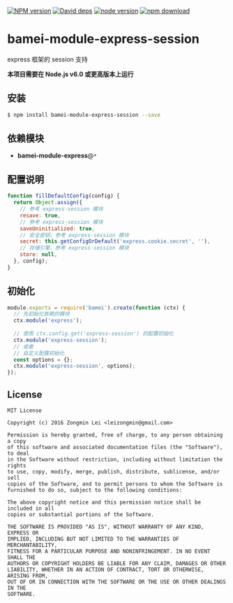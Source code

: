 [![NPM version][npm-image]][npm-url]
[![David deps][david-image]][david-url]
[![node version][node-image]][node-url]
[![npm download][download-image]][download-url]

[npm-image]: https://img.shields.io/npm/v/bamei-module-express-session.svg?style=flat-square
[npm-url]: https://npmjs.org/package/bamei-module-express-session
[david-image]: https://img.shields.io/david/leizongmin/bamei.svg?style=flat-square
[david-url]: https://david-dm.org/leizongmin/bamei
[node-image]: https://img.shields.io/badge/node.js-%3E=_4.0-green.svg?style=flat-square
[node-url]: http://nodejs.org/download/
[download-image]: https://img.shields.io/npm/dm/bamei-module-express-session.svg?style=flat-square
[download-url]: https://npmjs.org/package/bamei-module-express-session

# bamei-module-express-session

express 框架的 session 支持

**本项目需要在 Node.js v6.0 或更高版本上运行**

## 安装

```bash
$ npm install bamei-module-express-session --save
```

## 依赖模块

+ **bamei-module-express**@`*`


## 配置说明

```javascript
function fillDefaultConfig(config) {
  return Object.assign({
    // 参考 express-session 模块
    resave: true,
    // 参考 express-session 模块
    saveUninitialized: true,
    // 安全密钥，参考 express-session 模块
    secret: this.getConfigOrDefault('express.cookie.secret', ''),
    // 存储引擎，参考 express-session 模块
    store: null,
  }, config);
}
```

## 初始化

```javascript
module.exports = require('bamei').create(function (ctx) {
  // 先初始化依赖的模块
  ctx.module('express');
  
  // 使用 ctx.config.get('express-session') 的配置初始化
  ctx.module('express-session');
  // 或者
  // 自定义配置初始化
  const options = {};
  ctx.module('express-session', options);
});
```



## License

```
MIT License

Copyright (c) 2016 Zongmin Lei <leizongmin@gmail.com>

Permission is hereby granted, free of charge, to any person obtaining a copy
of this software and associated documentation files (the "Software"), to deal
in the Software without restriction, including without limitation the rights
to use, copy, modify, merge, publish, distribute, sublicense, and/or sell
copies of the Software, and to permit persons to whom the Software is
furnished to do so, subject to the following conditions:

The above copyright notice and this permission notice shall be included in all
copies or substantial portions of the Software.

THE SOFTWARE IS PROVIDED "AS IS", WITHOUT WARRANTY OF ANY KIND, EXPRESS OR
IMPLIED, INCLUDING BUT NOT LIMITED TO THE WARRANTIES OF MERCHANTABILITY,
FITNESS FOR A PARTICULAR PURPOSE AND NONINFRINGEMENT. IN NO EVENT SHALL THE
AUTHORS OR COPYRIGHT HOLDERS BE LIABLE FOR ANY CLAIM, DAMAGES OR OTHER
LIABILITY, WHETHER IN AN ACTION OF CONTRACT, TORT OR OTHERWISE, ARISING FROM,
OUT OF OR IN CONNECTION WITH THE SOFTWARE OR THE USE OR OTHER DEALINGS IN THE
SOFTWARE.
```
